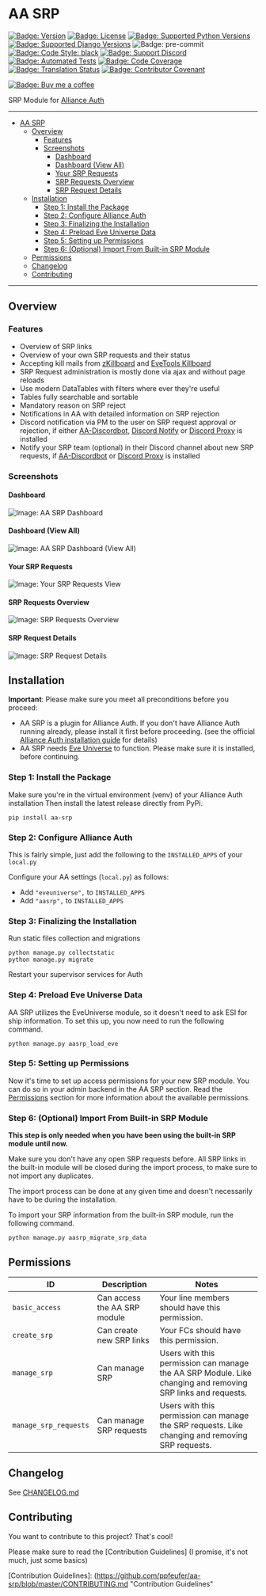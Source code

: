 # AA SRP

[![Badge: Version]][AA SRP on Pypi]
[![Badge: License]][AA SRP License]
[![Badge: Supported Python Versions]][AA SRP on Pypi]
[![Badge: Supported Django Versions]][AA SRP on Pypi]
![Badge: pre-commit]
[![Badge: Code Style: black]][black code formatter documentation]
[![Badge: Support Discord]][Support Discord]
[![Badge: Automated Tests]][Automated Tests on GitHub]
[![Badge: Code Coverage]][AA SRP on Codecov]
[![Badge: Translation Status]][Weblate Engage]
[![Badge: Contributor Covenant]][Code of Conduct]

[![Badge: Buy me a coffee]][ppfeufer on ko-fi]

SRP Module for [Alliance Auth]


---

<!-- TOC -->
* [AA SRP](#aa-srp)
  * [Overview](#overview)
    * [Features](#features)
    * [Screenshots](#screenshots)
      * [Dashboard](#dashboard)
      * [Dashboard (View All)](#dashboard-view-all)
      * [Your SRP Requests](#your-srp-requests)
      * [SRP Requests Overview](#srp-requests-overview)
      * [SRP Request Details](#srp-request-details)
  * [Installation](#installation)
    * [Step 1: Install the Package](#step-1-install-the-package)
    * [Step 2: Configure Alliance Auth](#step-2-configure-alliance-auth)
    * [Step 3: Finalizing the Installation](#step-3-finalizing-the-installation)
    * [Step 4: Preload Eve Universe Data](#step-4-preload-eve-universe-data)
    * [Step 5: Setting up Permissions](#step-5-setting-up-permissions)
    * [Step 6: (Optional) Import From Built-in SRP Module](#step-6-optional-import-from-built-in-srp-module)
  * [Permissions](#permissions)
  * [Changelog](#changelog)
  * [Contributing](#contributing)
<!-- TOC -->

---


## Overview

### Features

- Overview of SRP links
- Overview of your own SRP requests and their status
- Accepting kill mails from [zKillboard] and [EveTools Killboard]
- SRP Request administration is mostly done via ajax and without page reloads
- Use modern DataTables with filters where ever they're useful
- Tables fully searchable and sortable
- Mandatory reason on SRP reject
- Notifications in AA with detailed information on SRP rejection
- Discord notification via PM to the user on SRP request approval or rejection, if
  either [AA-Discordbot], [Discord Notify] or [Discord Proxy] is installed
- Notify your SRP team (optional) in their Discord channel about new SRP requests, if
  [AA-Discordbot] or [Discord Proxy] is installed


### Screenshots

#### Dashboard

![Image: AA SRP Dashboard]


#### Dashboard (View All)

![Image: AA SRP Dashboard (View All)]


#### Your SRP Requests

![Image: Your SRP Requests View]


#### SRP Requests Overview

![Image: SRP Requests Overview]


#### SRP Request Details

![Image: SRP Request Details]


## Installation

**Important**: Please make sure you meet all preconditions before you proceed:

- AA SRP is a plugin for Alliance Auth. If you don't have Alliance Auth running
  already, please install it first before proceeding. (see the official
  [Alliance Auth installation guide] for details)
- AA SRP needs [Eve Universe] to function. Please make sure it is installed, before
  continuing.


### Step 1: Install the Package

Make sure you're in the virtual environment (venv) of your Alliance Auth
installation Then install the latest release directly from PyPi.

```shell
pip install aa-srp
```


### Step 2: Configure Alliance Auth

This is fairly simple, just add the following to the `INSTALLED_APPS` of your `local.py`

Configure your AA settings (`local.py`) as follows:

- Add `"eveuniverse",` to `INSTALLED_APPS`
- Add `"aasrp",` to `INSTALLED_APPS`


### Step 3: Finalizing the Installation

Run static files collection and migrations

```shell
python manage.py collectstatic
python manage.py migrate
```

Restart your supervisor services for Auth


### Step 4: Preload Eve Universe Data

AA SRP utilizes the EveUniverse module, so it doesn't need to ask ESI for ship
information. To set this up, you now need to run the following command.

```shell
python manage.py aasrp_load_eve
```

### Step 5: Setting up Permissions

Now it's time to set up access permissions for your new SRP module. You can do so in
your admin backend in the AA SRP section. Read the [Permissions](#permissions)
section for more information about the available permissions.


### Step 6: (Optional) Import From Built-in SRP Module

**This step is only needed when you have been using the built-in SRP module until now.**

Make sure you don't have any open SRP requests before. All SRP links in the built-in
module will be closed during the import process, to make sure to not import any
duplicates.

The import process can be done at any given time and doesn't necessarily have to be
during the installation.

To import your SRP information from the built-in SRP module, run the following command.

```shell
python manage.py aasrp_migrate_srp_data
```


## Permissions

| ID                    | Description                  | Notes                                                                                                       |
|-----------------------|------------------------------|-------------------------------------------------------------------------------------------------------------|
| `basic_access`        | Can access the AA SRP module | Your line members should have this permission.                                                              |
| `create_srp`          | Can create new SRP links     | Your FCs should have this permission.                                                                       |
| `manage_srp`          | Can manage SRP               | Users with this permission can manage the AA SRP Module. Like changing and removing SRP links and requests. |
| `manage_srp_requests` | Can manage SRP requests      | Users with this permission can manage the SRP requests. Like changing and removing SRP requests.            |


## Changelog

See [CHANGELOG.md]


## Contributing

You want to contribute to this project? That's cool!

Please make sure to read the [Contribution Guidelines] (I promise, it's not much,
just some basics)


<!-- Images -->
[Badge: Version]: https://img.shields.io/pypi/v/aa-srp?label=release "Version"
[Badge: License]: https://img.shields.io/github/license/ppfeufer/aa-srp "License"
[Badge: Supported Python Versions]: https://img.shields.io/pypi/pyversions/aa-srp "Supported Python Versions"
[Badge: Supported Django Versions]: https://img.shields.io/pypi/djversions/aa-srp?label=django "Supported Django Versions"
[Badge: pre-commit]: https://img.shields.io/badge/pre--commit-enabled-brightgreen?logo=pre-commit&logoColor=white "pre-commit"
[Badge: Code Style: black]: https://img.shields.io/badge/code%20style-black-000000.svg "Code Style: black"
[Badge: Support Discord]: https://img.shields.io/discord/790364535294132234?label=discord "Support Discord"
[Badge: Automated Tests]: https://github.com/ppfeufer/aa-srp/actions/workflows/automated-checks.yml/badge.svg "Automated Tests"
[Badge: Code Coverage]: https://codecov.io/gh/ppfeufer/aa-srp/branch/master/graph/badge.svg "Code Coverage"
[Badge: Contributor Covenant]: https://img.shields.io/badge/Contributor%20Covenant-2.1-4baaaa.svg "Contributor Covenant"
[Badge: Buy me a coffee]: https://ko-fi.com/img/githubbutton_sm.svg "Buy me a coffee"
[Badge: Translation Status]: https://weblate.ppfeufer.de/widgets/alliance-auth-apps/-/aa-srp/svg-badge.svg "Translation Status"

[Image: AA SRP Dashboard]: https://raw.githubusercontent.com/ppfeufer/aa-srp/master/aasrp/docs/screenshots/aa-srp-dashboard.jpg "AA SRP Dashboard"
[Image: AA SRP Dashboard (View All)]: https://raw.githubusercontent.com/ppfeufer/aa-srp/master/aasrp/docs/screenshots/aa-srp-dashboard-view-all.jpg "AA SRP Dashboard (View All)"
[Image: Your SRP Requests View]: https://raw.githubusercontent.com/ppfeufer/aa-srp/master/aasrp/docs/screenshots/aa-srp-your-requests.jpg "Your SRP Requests View"
[Image: SRP Requests Overview]: https://raw.githubusercontent.com/ppfeufer/aa-srp/master/aasrp/docs/screenshots/aa-srp-requests-overview.jpg "SRP Requests Overview"
[Image: SRP Request Details]: https://raw.githubusercontent.com/ppfeufer/aa-srp/master/aasrp/docs/screenshots/aa-srp-request-details.jpg "SRP Request Details"

<!-- Links -->
[AA SRP on Pypi]: https://pypi.org/project/aa-srp/
[AA SRP on Codecov]: https://codecov.io/gh/ppfeufer/aa-srp
[AA SRP License]: https://github.com/ppfeufer/aa-srp/blob/master/LICENSE
[black code formatter documentation]: http://black.readthedocs.io/en/latest/
[Support Discord]: https://discord.gg/zmh52wnfvM
[Automated Tests on GitHub]: https://github.com/ppfeufer/aa-srp/actions/workflows/automated-checks.yml
[Code of Conduct]: https://github.com/ppfeufer/aa-srp/blob/master/CODE_OF_CONDUCT.md
[ppfeufer on ko-fi]: https://ko-fi.com/N4N8CL1BY
[Weblate Engage]: https://weblate.ppfeufer.de/engage/alliance-auth-apps/

[Alliance Auth]: https://gitlab.com/allianceauth/allianceauth "Alliance Auth"
[Alliance Auth installation guide]: https://allianceauth.readthedocs.io/en/latest/installation/allianceauth.html "Alliance Auth installation guide"
[zKillboard]: https://zkillboard.com/ "zKillboard"
[EveTools Killboard]: https://kb.evetools.org/ "EveTools Killboard"
[AA-Discordbot]: https://github.com/pvyParts/allianceauth-discordbot "AA-Discordbot"
[Discord Notify]: https://gitlab.com/ErikKalkoken/aa-discordnotify "Discord Notify"
[Discord Proxy]: https://gitlab.com/ErikKalkoken/discordproxy "Discord Proxy"
[Eve Universe]: https://gitlab.com/ErikKalkoken/django-eveuniverse "Eve Universe"
[CHANGELOG.md]: https://github.com/ppfeufer/aa-srp/blob/master/CHANGELOG.md "CHANGELOG.md"
[Contribution Guidelines]: (https://github.com/ppfeufer/aa-srp/blob/master/CONTRIBUTING.md "Contribution Guidelines"
